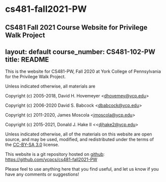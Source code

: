 # cs481-fall2021-PW
CS481 Fall 2021 Course Website for Privilege Walk Project
---
layout: default
course_number: CS481-102-PW
title: README
---

This is the website for CS481-PW, Fall 2020 at York College of
Pennsylvania for the Privilege Walk Project.

Unless indicated otherwise, all materials are

Copyright (c) 2005-2018, David H. Hovemeyer &lt;<dhovemey@ycp.edu>&gt;

Copyright (c) 2006-2020 David S. Babcock &lt;<dbabcock@ycp.edu>&gt;

Copyright (c) 2011-2020, James Moscola &lt;<jmoscola@ycp.edu>&gt;

Copyright (c) 2015-2021, Donald J. Hake II &lt;<djhake2@ycp.edu&gt;

Unless indicated otherwise, all of the materials on this website
are open source, and may be used, modified, and redistributed
under the terms of the <a href="http://creativecommons.org/licenses/by-sa/3.0/us/">CC-BY-SA 3.0</a>
license.

This website is a git repository hosted on [github](https://github.com): <https://github.com/ycpcs/cs481-fall2021-PW>

Please feel to use anything here that you find useful,
and let us know if you have any comments or suggestions!
